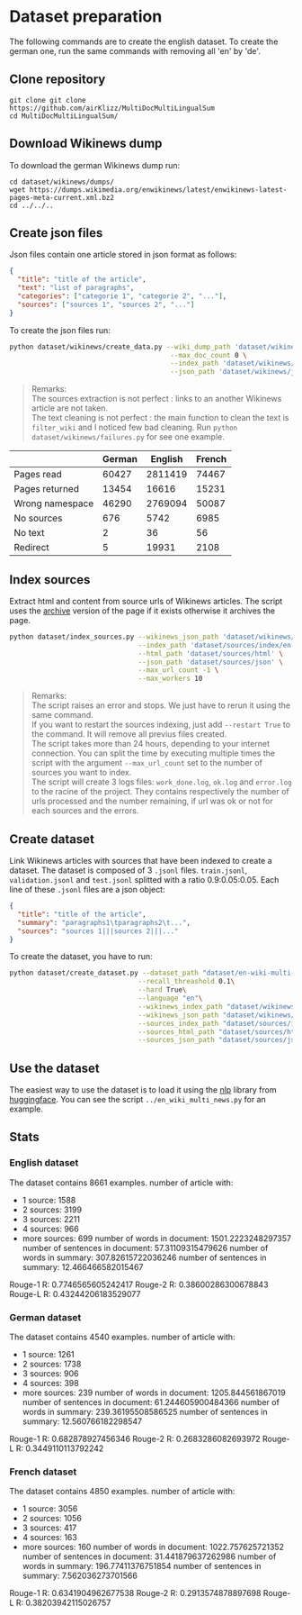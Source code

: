 # Dataset preparation

The following commands are to create the english dataset. To create the german one, run the same commands with removing all 'en' by 'de'.

## Clone repository 

```
git clone git clone https://github.com/airKlizz/MultiDocMultiLingualSum
cd MultiDocMultiLingualSum/
```

## Download Wikinews dump

To download the german Wikinews dump run:

```
cd dataset/wikinews/dumps/
wget https://dumps.wikimedia.org/enwikinews/latest/enwikinews-latest-pages-meta-current.xml.bz2
cd ../../..
```

## Create json files

Json files contain one article stored in json format as follows:

```json
{
  "title": "title of the article",
  "text": "list of paragraphs",
  "categories": ["categorie 1", "categorie 2", "..."],
  "sources": ["sources 1", "sources 2", "..."]
}
```

To create the json files run:

```bash
python dataset/wikinews/create_data.py --wiki_dump_path 'dataset/wikinews/dumps/enwikinews-latest-pages-meta-current.xml.bz2' \
                                        --max_doc_count 0 \
                                        --index_path 'dataset/wikinews/index/en.wikinews.index' \
                                        --json_path 'dataset/wikinews/json.en/'
```

> Remarks: \
> The sources extraction is not perfect : links to an another Wikinews article are not taken.\
> The text cleaning is not perfect : the main function to clean the text is ``filter_wiki`` and I noticed few bad cleaning. Run ``python dataset/wikinews/failures.py`` for see one example.

|        | German | English | French |
| --- | --- | --- | --- |
|Pages read | 60427 | 2811419 | 74467 |
|Pages returned | 13454 | 16616 | 15231 |
|Wrong namespace | 46290 | 2769094 | 50087 |
|No sources | 676 | 5742 | 6985 |
|No text | 2 | 36 | 56 |
|Redirect | 5 | 19931 | 2108 |

## Index sources

Extract html and content from source urls of Wikinews articles. The script uses the [archive](https://web.archive.org/) version of the page if it exists otherwise it archives the page.

```bash
python dataset/index_sources.py --wikinews_json_path 'dataset/wikinews/json.en' \
                                --index_path 'dataset/sources/index/en.sources.index' \
                                --html_path 'dataset/sources/html' \
                                --json_path 'dataset/sources/json' \
                                --max_url_count -1 \
                                --max_workers 10
```

> Remarks: \
> The script raises an error and stops. We just have to rerun it using the same command.\
> If you want to restart the sources indexing, just add ``--restart True`` to the command. It will remove all previus files created.\
> The script takes more than 24 hours, depending to your internet connection. You can split the time by executing multiple times the script with the argument ``--max_url_count`` set to the number of sources you want to index.\
> The script will create 3 logs files: ``work_done.log``, ``ok.log`` and ``error.log`` to the racine of the project. They contains respectively the number of urls processed and the number remaining, if url was ok or not for each sources and the errors.

## Create dataset

Link Wikinews articles with sources that have been indexed to create a dataset. The dataset is composed of 3 ``.jsonl`` files. ``train.jsonl``, ``validation.jsonl`` and ``test.jsonl`` splitted with a ratio 0.9:0.05:0.05. Each line of these ``.jsonl`` files are a json object: 

```json
{
  "title": "title of the article",
  "summary": "paragraphs1\tparagraphs2\t...",
  "sources": "sources 1|||sources 2|||..."
}
```

To create the dataset, you have to run:

```bash
python dataset/create_dataset.py --dataset_path "dataset/en-wiki-multi-news"\
                                --recall_threashold 0.1\
                                --hard True\
                                --language "en"\
                                --wikinews_index_path "dataset/wikinews/index/en.wikinews.index"\
                                --wikinews_json_path "dataset/wikinews/json.en"\
                                --sources_index_path "dataset/sources/index/en.sources.index"\
                                --sources_html_path "dataset/sources/html"\
                                --sources_json_path "dataset/sources/json"
```

## Use the dataset

The easiest way to use the dataset is to load it using the [nlp](https://github.com/huggingface/nlp) library from [huggingface](https://huggingface.co/). You can see the script ``../en_wiki_multi_news.py`` for an example.

## Stats

### English dataset

The dataset contains 8661 examples.
number of article with:
 - 1 source: 1588
 - 2 sources: 3199
 - 3 sources: 2211
 - 4 sources: 966
 - more sources: 699
number of words in document:    1501.2223248297357
number of sentences in document:        57.31109315479626
number of words in summary:     307.82615722036246
number of sentences in summary: 12.466466582015467

Rouge-1 R:      0.7746565605242417
Rouge-2 R:      0.38600286300678843
Rouge-L R:      0.43244206183529077

### German dataset

The dataset contains 4540 examples.
number of article with:
 - 1 source: 1261
 - 2 sources: 1738
 - 3 sources: 906
 - 4 sources: 398
 - more sources: 239
number of words in document:    1205.844561867019
number of sentences in document:        61.244605900484366
number of words in summary:     239.36195508586525
number of sentences in summary: 12.560766182298547

Rouge-1 R:      0.682878927456346
Rouge-2 R:      0.2683286082693972
Rouge-L R:      0.3449110113792242

### French dataset

The dataset contains 4850 examples.
number of article with:
 - 1 source: 3056
 - 2 sources: 1056
 - 3 sources: 417
 - 4 sources: 163
 - more sources: 160
number of words in document:    1022.757625721352
number of sentences in document:        31.441879637262986
number of words in summary:     196.77411376751854
number of sentences in summary: 7.562036273701566

Rouge-1 R:      0.6341904962677538
Rouge-2 R:      0.2913574878897698
Rouge-L R:      0.38203942115026757
